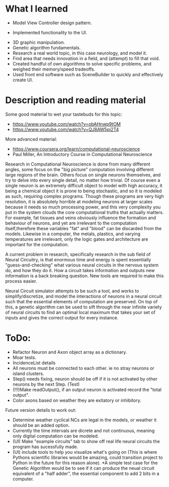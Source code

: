 # What I learned
- Model View Controller design pattern.
* Implemented functionality to the UI.
- 3D graphic manipulation.
- Genetic algorithm fundamentals.
- Research a real world topic, in this case neurology, and model it.
- Find area that needs innovation in a field, and (attempt) to fill that void.
- Created handful of own algorithms to solve specific problems, and weighed their memory/speed tradeoffs.
- Used front end software such as SceneBuilder to quickly and effectively create UI.

# Description and reading material
Some good material to wet your tastebuds for this topic:
  - https://www.youtube.com/watch?v=obAHnwp9tOM
  - https://www.youtube.com/watch?v=QJ8AW5pi2T4

More advanced material:
  - https://www.coursera.org/learn/computational-neuroscience
  - Paul Miller, An Introductory Course in Computational Neuroscience

   Research in Computational Neuroscience is done from many different angles, some focus on the "big picture" computation involving different large regions of the brain. Others focus on
single neurons themselves, and try to delve into every single detail, no matter how trivial. Of course even a single neuron is an extremely difficult object to model with high 
accuracy, it being a chemical object it is prone to being stochastic, and so it is modeled as such, requiring complex programs. Though these programs are very high resolution, 
it is absolutely horrible at modeling neurons at larger scales because it needs so much processing power, and this very complexity you put in the system clouds the 
core computational truths that actually matters. For example, fat tissues and veins obviously influence the formation and behaviour of neurons, and yet are irrelevant to the 
computation itself,therefore these variables "fat" and "blood" can be discarded from the models. Likewise in a computer, the metals, plastics, and varying temperatures are
irrelevant, only the logic gates and architecture are important for the computation.

  A current problem in research, specifically research in the sub field of Neural Circuitry, is that enormous time and energy is spent essentially "guess-and-checking" what 
various neural circuits in the nervous system do, and how they do it. How a circuit takes information and outputs new information is a back breaking question. New tools are 
required to make this process easier.

  Neural Circuit simulator attempts to be such a tool, and works to simplify/discretize, and model the interactions of neurons in a neural circuit such that the essential elements of computation 
are preserved.  On top of this, a genetic algorithm can be used to sift through the near infinite variety of neural circuits to find an optimal local maximum 
that takes your set of inputs and gives the correct output for every instance.

# ToDo:
  - Refactor Neuron and Axon object array as a dictionary.
  - Moar tests.
  - IncidenceList details
  - All neurons must be connected to each other. ie no stray neurons or island clusters.
  - Step() needs fixing, neuron should be off if it is not activated by other neurons by the next Step. (Test)
  - (!!!)Make readOutput(), if an output neuron is activated record the "total output".
  - Color axons based on weather they are exitatory or inhibitory.

Future version details to work out:
  - Determine weather cyclical NCs are legal in the models, or weather it should be an added option.
  - Currently the time intervals are dicrete and not continuous, meaning only digital computation can be modeled.
  - (UI) Make "example circuits" tab to show off real life neural circuits the program has sucessfully made.
  - (UI) include tools to help you visualize what's going on (This is where Pythons scientific libraries would be amazing, could transition project to Python in the future for this reason alone).
  *A simple test case for the Genetic Algorithm would be to see if it can produce the neual circuit equivalent of a "half adder", 
the essential component to add 2 bits in a computer.

